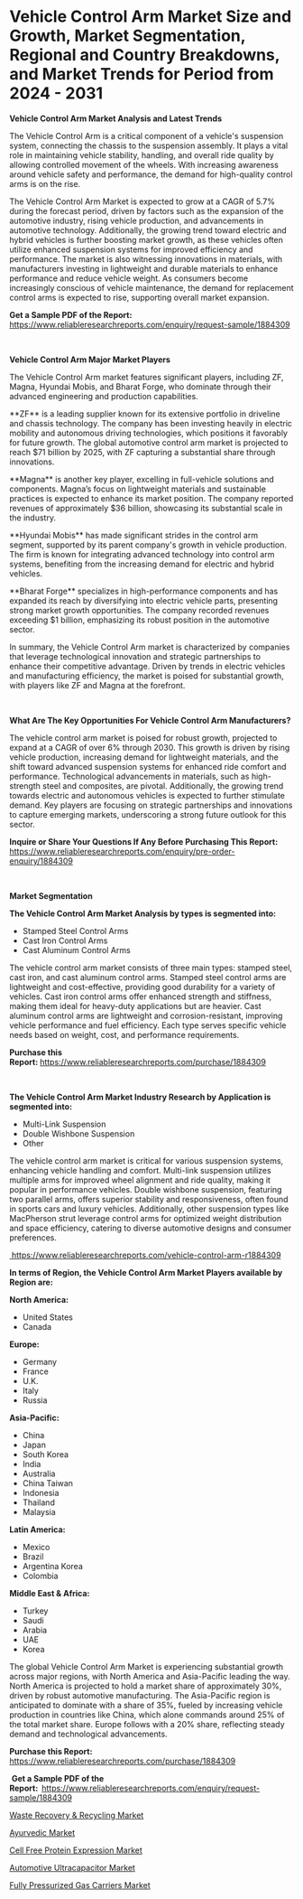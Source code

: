 <p><h1>Vehicle Control Arm Market Size and Growth, Market Segmentation, Regional and Country Breakdowns, and Market Trends for Period from 2024 -  2031</h1></p><p><strong>Vehicle Control Arm Market Analysis and Latest Trends</strong></p>
<p><p>The Vehicle Control Arm is a critical component of a vehicle's suspension system, connecting the chassis to the suspension assembly. It plays a vital role in maintaining vehicle stability, handling, and overall ride quality by allowing controlled movement of the wheels. With increasing awareness around vehicle safety and performance, the demand for high-quality control arms is on the rise.</p><p>The Vehicle Control Arm Market is expected to grow at a CAGR of 5.7% during the forecast period, driven by factors such as the expansion of the automotive industry, rising vehicle production, and advancements in automotive technology. Additionally, the growing trend toward electric and hybrid vehicles is further boosting market growth, as these vehicles often utilize enhanced suspension systems for improved efficiency and performance. The market is also witnessing innovations in materials, with manufacturers investing in lightweight and durable materials to enhance performance and reduce vehicle weight. As consumers become increasingly conscious of vehicle maintenance, the demand for replacement control arms is expected to rise, supporting overall market expansion.</p></p>
<p><strong>Get a Sample PDF of the Report:&nbsp;</strong> <a href="https://www.reliableresearchreports.com/enquiry/request-sample/1884309?utm_campaign=112&utm_medium=2&utm_source=Github&utm_content=ia&utm_term=02112024&utm_id=vehicle-control-arm">https://www.reliableresearchreports.com/enquiry/request-sample/1884309</a></p>
<p>&nbsp;</p>
<p><strong>Vehicle Control Arm Major Market Players</strong></p>
<p><p>The Vehicle Control Arm market features significant players, including ZF, Magna, Hyundai Mobis, and Bharat Forge, who dominate through their advanced engineering and production capabilities. </p><p>**ZF** is a leading supplier known for its extensive portfolio in driveline and chassis technology. The company has been investing heavily in electric mobility and autonomous driving technologies, which positions it favorably for future growth. The global automotive control arm market is projected to reach $71 billion by 2025, with ZF capturing a substantial share through innovations.</p><p>**Magna** is another key player, excelling in full-vehicle solutions and components. Magna’s focus on lightweight materials and sustainable practices is expected to enhance its market position. The company reported revenues of approximately $36 billion, showcasing its substantial scale in the industry.</p><p>**Hyundai Mobis** has made significant strides in the control arm segment, supported by its parent company's growth in vehicle production. The firm is known for integrating advanced technology into control arm systems, benefiting from the increasing demand for electric and hybrid vehicles. </p><p>**Bharat Forge** specializes in high-performance components and has expanded its reach by diversifying into electric vehicle parts, presenting strong market growth opportunities. The company recorded revenues exceeding $1 billion, emphasizing its robust position in the automotive sector.</p><p>In summary, the Vehicle Control Arm market is characterized by companies that leverage technological innovation and strategic partnerships to enhance their competitive advantage. Driven by trends in electric vehicles and manufacturing efficiency, the market is poised for substantial growth, with players like ZF and Magna at the forefront. </p></p>
<p>&nbsp;</p>
<p><strong>What Are The Key Opportunities For Vehicle Control Arm Manufacturers?</strong></p>
<p><p>The vehicle control arm market is poised for robust growth, projected to expand at a CAGR of over 6% through 2030. This growth is driven by rising vehicle production, increasing demand for lightweight materials, and the shift toward advanced suspension systems for enhanced ride comfort and performance. Technological advancements in materials, such as high-strength steel and composites, are pivotal. Additionally, the growing trend towards electric and autonomous vehicles is expected to further stimulate demand. Key players are focusing on strategic partnerships and innovations to capture emerging markets, underscoring a strong future outlook for this sector.</p></p>
<p><strong>Inquire or Share Your Questions If Any Before Purchasing This Report:</strong> <a href="https://www.reliableresearchreports.com/enquiry/pre-order-enquiry/1884309?utm_campaign=112&utm_medium=2&utm_source=Github&utm_content=ia&utm_term=02112024&utm_id=vehicle-control-arm">https://www.reliableresearchreports.com/enquiry/pre-order-enquiry/1884309</a></p>
<p>&nbsp;</p>
<p><strong>Market Segmentation</strong></p>
<p><strong>The Vehicle Control Arm Market Analysis by types is segmented into:</strong></p>
<p><ul><li>Stamped Steel Control Arms</li><li>Cast Iron Control Arms</li><li>Cast Aluminum Control Arms</li></ul></p>
<p><p>The vehicle control arm market consists of three main types: stamped steel, cast iron, and cast aluminum control arms. Stamped steel control arms are lightweight and cost-effective, providing good durability for a variety of vehicles. Cast iron control arms offer enhanced strength and stiffness, making them ideal for heavy-duty applications but are heavier. Cast aluminum control arms are lightweight and corrosion-resistant, improving vehicle performance and fuel efficiency. Each type serves specific vehicle needs based on weight, cost, and performance requirements.</p></p>
<p><strong>Purchase this Report:&nbsp;</strong><a href="https://www.reliableresearchreports.com/purchase/1884309?utm_campaign=112&utm_medium=2&utm_source=Github&utm_content=ia&utm_term=02112024&utm_id=vehicle-control-arm">https://www.reliableresearchreports.com/purchase/1884309</a></p>
<p>&nbsp;</p>
<p><strong>The Vehicle Control Arm Market Industry Research by Application is segmented into:</strong></p>
<p><ul><li>Multi-Link Suspension</li><li>Double Wishbone Suspension</li><li>Other</li></ul></p>
<p><p>The vehicle control arm market is critical for various suspension systems, enhancing vehicle handling and comfort. Multi-link suspension utilizes multiple arms for improved wheel alignment and ride quality, making it popular in performance vehicles. Double wishbone suspension, featuring two parallel arms, offers superior stability and responsiveness, often found in sports cars and luxury vehicles. Additionally, other suspension types like MacPherson strut leverage control arms for optimized weight distribution and space efficiency, catering to diverse automotive designs and consumer preferences.</p></p>
<p><a href="https://www.reliableresearchreports.com/vehicle-control-arm-r1884309?utm_campaign=112&utm_medium=2&utm_source=Github&utm_content=ia&utm_term=02112024&utm_id=vehicle-control-arm">&nbsp;https://www.reliableresearchreports.com/vehicle-control-arm-r1884309</a></p>
<p><strong>In terms of Region, the Vehicle Control Arm Market Players available by Region are:</strong></p>
<p>
    <p> <strong> North America: </strong>
        <ul>
            <li>United States</li>
            <li>Canada</li>
        </ul>
        </p> 
    <p> <strong> Europe: </strong>
        <ul>
            <li>Germany</li>
            <li>France</li>
            <li>U.K.</li>
            <li>Italy</li>
            <li>Russia</li>
        </ul>
        </p> 
    <p> <strong> Asia-Pacific: </strong>
        <ul>
            <li>China</li>
            <li>Japan</li>
            <li>South Korea</li>
            <li>India</li>
            <li>Australia</li>
            <li>China Taiwan</li>
            <li>Indonesia</li>
            <li>Thailand</li>
            <li>Malaysia</li>
        </ul>
        </p> 
    <p> <strong> Latin America: </strong>
        <ul>
            <li>Mexico</li>
            <li>Brazil</li>
            <li>Argentina Korea</li>
            <li>Colombia</li>
        </ul>
        </p> 
    <p> <strong> Middle East & Africa: </strong>
        <ul>
            <li>Turkey</li>
            <li>Saudi</li>
            <li>Arabia</li>
            <li>UAE</li>
            <li>Korea</li>
        </ul>
    </p>
    </p>
<p><p>The global Vehicle Control Arm Market is experiencing substantial growth across major regions, with North America and Asia-Pacific leading the way. North America is projected to hold a market share of approximately 30%, driven by robust automotive manufacturing. The Asia-Pacific region is anticipated to dominate with a share of 35%, fueled by increasing vehicle production in countries like China, which alone commands around 25% of the total market share. Europe follows with a 20% share, reflecting steady demand and technological advancements.</p></p>
<p><strong>Purchase this Report: </strong><a href="https://www.reliableresearchreports.com/purchase/1884309?utm_campaign=112&utm_medium=2&utm_source=Github&utm_content=ia&utm_term=02112024&utm_id=vehicle-control-arm">https://www.reliableresearchreports.com/purchase/1884309</a></p>
<p>&nbsp;<strong>Get a Sample PDF of the Report:&nbsp;&nbsp;</strong><a href="https://www.reliableresearchreports.com/enquiry/request-sample/1884309?utm_campaign=112&utm_medium=2&utm_source=Github&utm_content=ia&utm_term=02112024&utm_id=vehicle-control-arm">https://www.reliableresearchreports.com/enquiry/request-sample/1884309</a></p>
<p><strong></strong></p>
<p><p><a href="https://www.linkedin.com/pulse/waste-recovery-recycling-market-dynamics-application-types-mb9lc?utm_campaign=112&utm_medium=2&utm_source=Github&utm_content=ia&utm_term=02112024&utm_id=vehicle-control-arm">Waste Recovery & Recycling Market</a></p><p><a href="https://issuu.com/reportprime-2/docs/ayurvedic-market-size-2030.pptx_00fe85d54321d8?utm_campaign=112&utm_medium=2&utm_source=Github&utm_content=ia&utm_term=02112024&utm_id=vehicle-control-arm">Ayurvedic Market</a></p><p><a href="https://issuu.com/reportprime-2/docs/cell-free-protein-expression-market_2d05e555158c95?utm_campaign=112&utm_medium=2&utm_source=Github&utm_content=ia&utm_term=02112024&utm_id=vehicle-control-arm">Cell Free Protein Expression Market</a></p><p><a href="https://github.com/c0mxahyman/Market-Research-Report-List-1/blob/main/automotive-ultracapacitor-market.md?utm_campaign=112&utm_medium=2&utm_source=Github&utm_content=ia&utm_term=02112024&utm_id=vehicle-control-arm">Automotive Ultracapacitor Market</a></p><p><a href="https://github.com/inouyeaowaugh3/Market-Research-Report-List-1/blob/main/fully-pressurized-gas-carriers-market.md?utm_campaign=112&utm_medium=2&utm_source=Github&utm_content=ia&utm_term=02112024&utm_id=vehicle-control-arm">Fully Pressurized Gas Carriers Market</a></p></p>